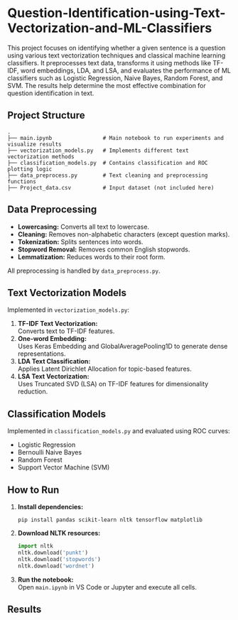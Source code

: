 # Question-Identification-using-Text-Vectorization-and-ML-Classifiers
This project focuses on identifying whether a given sentence is a question using various text vectorization techniques and classical machine learning classifiers. It preprocesses text data, transforms it using methods like TF-IDF, word embeddings, LDA, and LSA, and evaluates the performance of ML classifiers such as Logistic Regression, Naive Bayes, Random Forest, and SVM. The results help determine the most effective combination for question identification in text.

## Project Structure

```
.
├── main.ipynb                # Main notebook to run experiments and visualize results
├── vectorization_models.py   # Implements different text vectorization methods
├── classification_models.py  # Contains classification and ROC plotting logic
├── data_preprocess.py        # Text cleaning and preprocessing functions
├── Project_data.csv          # Input dataset (not included here)
```

## Data Preprocessing

- **Lowercasing:** Converts all text to lowercase.
- **Cleaning:** Removes non-alphabetic characters (except question marks).
- **Tokenization:** Splits sentences into words.
- **Stopword Removal:** Removes common English stopwords.
- **Lemmatization:** Reduces words to their root form.

All preprocessing is handled by `data_preprocess.py`.

## Text Vectorization Models

Implemented in `vectorization_models.py`:

1. **TF-IDF Text Vectorization:**  
   Converts text to TF-IDF features.
2. **One-word Embedding:**  
   Uses Keras Embedding and GlobalAveragePooling1D to generate dense representations.
3. **LDA Text Classification:**  
   Applies Latent Dirichlet Allocation for topic-based features.
4. **LSA Text Vectorization:**  
   Uses Truncated SVD (LSA) on TF-IDF features for dimensionality reduction.


## Classification Models

Implemented in `classification_models.py` and evaluated using ROC curves:

- Logistic Regression
- Bernoulli Naive Bayes
- Random Forest
- Support Vector Machine (SVM)

## How to Run

1. **Install dependencies:**
   ```
   pip install pandas scikit-learn nltk tensorflow matplotlib
   ```
2. **Download NLTK resources:**
   ```python
   import nltk
   nltk.download('punkt')
   nltk.download('stopwords')
   nltk.download('wordnet')
   ```
3. **Run the notebook:**  
   Open `main.ipynb` in VS Code or Jupyter and execute all cells.

## Results   





